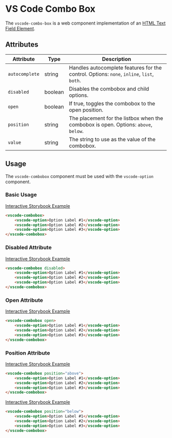 # VS Code Combo Box

The `vscode-combo-box` is a web component implementation of an [HTML Text Field Element](https://developer.mozilla.org/en-US/docs/Web/HTML/Element/Input/text).

## Attributes

| Attribute      | Type    | Description                                                                               |
| -------------- | ------- | ----------------------------------------------------------------------------------------- |
| `autocomplete` | string  | Handles autocomplete features for the control. Options: `none`, `inline`, `list`, `both`. |
| `disabled`     | boolean | Disables the combobox and child options.                                                  |
| `open`         | boolean | If true, toggles the combobox to the open position.                                       |
| `position`     | string  | The placement for the listbox when the combobox is open. Options: `above`, `below`.       |
| `value`        | string  | The string to use as the value of the combobox.                                           |

## Usage

The `vscode-combobox` component must be used with the `vscode-option` component.

### Basic Usage

[Interactive Storybook Example](https://microsoft.github.io/vscode-webview-ui-toolkit/?path=/story/library-combobox--default)

```html
<vscode-combobox>
	<vscode-option>Option Label #1</vscode-option>
	<vscode-option>Option Label #2</vscode-option>
	<vscode-option>Option Label #3</vscode-option>
</vscode-combobox>
```

### Disabled Attribute

[Interactive Storybook Example](https://microsoft.github.io/vscode-webview-ui-toolkit/?path=/story/library-combobox--with-disabled)

```html
<vscode-combobox disabled>
	<vscode-option>Option Label #1</vscode-option>
	<vscode-option>Option Label #2</vscode-option>
	<vscode-option>Option Label #3</vscode-option>
</vscode-combobox>
```

### Open Attribute

[Interactive Storybook Example](https://microsoft.github.io/vscode-webview-ui-toolkit/?path=/story/library-combobox--with-open)

```html
<vscode-combobox open>
	<vscode-option>Option Label #1</vscode-option>
	<vscode-option>Option Label #2</vscode-option>
	<vscode-option>Option Label #3</vscode-option>
</vscode-combobox>
```

### Position Attribute

[Interactive Storybook Example](https://microsoft.github.io/vscode-webview-ui-toolkit/?path=/story/library-combobox--with-position-above)

```html
<vscode-combobox position="above">
	<vscode-option>Option Label #1</vscode-option>
	<vscode-option>Option Label #2</vscode-option>
	<vscode-option>Option Label #3</vscode-option>
</vscode-combobox>
```

[Interactive Storybook Example](https://microsoft.github.io/vscode-webview-ui-toolkit/?path=/story/library-combobox--with-position-below)

```html
<vscode-combobox position="below">
	<vscode-option>Option Label #1</vscode-option>
	<vscode-option>Option Label #2</vscode-option>
	<vscode-option>Option Label #3</vscode-option>
</vscode-combobox>
```
